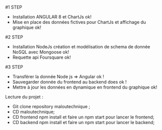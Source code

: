 #1 STEP 

 - Installation ANGULAR 8 et ChartJs  ok!
 - Mise en place des données fictives pour ChartJs et affichage du graphique ok!

 #2 STEP

 - Installation NodeJs création et modélisation de schema de donnée NoSQL avec Mongoose ok!
 - Requette api Foursquare ok!

 #3 STEP

  - Transférer la donnée Node js => Angular ok !
  - Sauvegarder donnée du frontend au backend does ok !
  - Mettre à jour les données en dynamique en frontend du graphique ok!
 

Lecture du projet :

- Git clone repository maloutechnique ;
- CD maloutechnique;
- CD frontend npm install et faire un npm start pour lancer le frontend;
- CD backend npm install et faire un npm start pour lancer le backend;